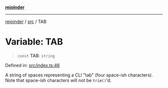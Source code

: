 [**rejoinder**](../../README.md)

***

[rejoinder](../../README.md) / [src](../README.md) / TAB

# Variable: TAB

> `const` **TAB**: `string`

Defined in: [src/index.ts:46](https://github.com/Xunnamius/rejoinder/blob/523d50127af7d502d1a1b1da0fd1638569552949/src/index.ts#L46)

A string of spaces representing a CLI "tab" (four space-ish characters). Note
that space-ish characters will not be `trim()`'d.
